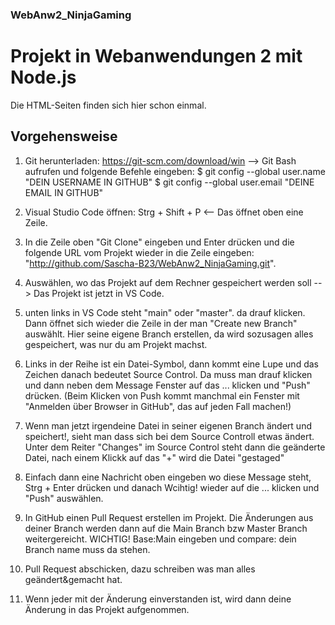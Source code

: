 ### WebAnw2_NinjaGaming
# Projekt in Webanwendungen 2 mit Node.js

Die HTML-Seiten finden sich hier schon einmal. 
## Vorgehensweise
1) Git herunterladen: https://git-scm.com/download/win --> Git Bash aufrufen und folgende Befehle eingeben: $ git config --global user.name "DEIN USERNAME IN GITHUB"
          $ git config --global user.email "DEINE EMAIL IN GITHUB"

2) Visual Studio Code öffnen: Strg + Shift + P <-- Das öffnet oben eine Zeile.

3) In die Zeile oben "Git Clone" eingeben und Enter drücken und die folgende URL vom Projekt  wieder in die Zeile eingeben:
    "http://github.com/Sascha-B23/WebAnw2_NinjaGaming.git".

4) Auswählen, wo das Projekt auf dem Rechner gespeichert werden soll --> Das Projekt ist jetzt in VS Code.

5) unten links in VS Code steht "main" oder "master". da drauf klicken. Dann öffnet sich wieder die Zeile
    in der man "Create new Branch" auswählt. Hier seine eigene Branch erstellen, da wird sozusagen alles
    gespeichert, was nur du am Projekt machst.

6) Links in der Reihe ist ein Datei-Symbol, dann kommt eine Lupe und das Zeichen danach bedeutet Source Control. Da muss man drauf klicken und dann neben dem Message Fenster auf das ... klicken und "Push" drücken. (Beim Klicken von Push kommt manchmal ein Fenster mit "Anmelden über Browser in GitHub", das auf jeden Fall machen!)

7) Wenn man jetzt irgendeine Datei in seiner eigenen Branch ändert und speichert!, sieht man dass sich bei dem Source Controll etwas ändert. Unter dem Reiter "Changes" im Source Control steht dann die geänderte Datei, nach einem Klickk auf das "+" wird die Datei "gestaged" 

8) Einfach dann eine Nachricht oben eingeben wo diese Message steht, Strg + Enter drücken und danach Wcihtig! wieder auf die ... klicken und "Push" auswählen.

9) In GitHub einen Pull Request erstellen im Projekt. Die Änderungen aus deiner Branch werden dann auf die Main Branch bzw Master Branch weitergereicht. WICHTIG! Base:Main eingeben und compare: dein Branch name muss da stehen. 

10) Pull Request abschicken, dazu schreiben was man alles geändert&gemacht hat.

11) Wenn jeder mit der Änderung einverstanden ist, wird dann deine Änderung in das Projekt aufgenommen.


